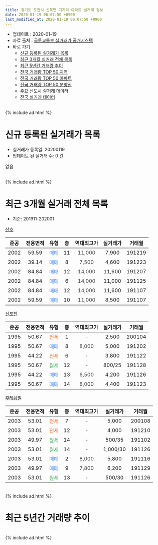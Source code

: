 ```yaml
---
title: 경기도 포천시 신북면 기지리 아파트 실거래 정보
date: 2020-01-19 06:07:50 +0900
last_modified_at: 2020-01-19 06:07:50 +0900
---
```


* 업데이트 : 2020-01-19
* 자료 출처 : [국토교통부 실거래가 공개시스템](http://rt.molit.go.kr)
* 바로 가기
    * [신규 등록된 실거래가 목록](#신규-등록된-실거래가-목록)
    * [최근 3개월 실거래 전체 목록](#최근-3개월-실거래-전체-목록)
    * [최근 5년간 거래량 추이](#최근-5년간-거래량-추이)
    * [전국 거래량 TOP 50 지역](https://apt-info.github.io/apt-trade-info/최근-3개월-전국에서-가장-거래가-많이-발생한-지역)
    * [전국 거래량 TOP 50 아파트](https://apt-info.github.io/apt-trade-info/최근-3개월-전국에서-가장-거래가-많이-발생한-아파트)
    * [전국 거래량 TOP 50 분양권](https://apt-info.github.io/apt-trade-info/최근-3개월-전국에서-가장-거래가-많이-발생한-분양권)
    * [주요 신도시 실거래 데이터](https://apt-info.github.io/apt-trade-info/주요-신도시)
    * [전국 실거래 데이터](https://apt-info.github.io/apt-trade-info/전국)
<br>
{% include ad.html %}
<br>

# 신규 등록된 실거래가 목록
* 실거래가 등록일: 20200119
* 업데이트 된 실거래 수: 0 건

없음

<br>
{% include ad.html %}
<br>

# 최근 3개월 실거래 전체 목록
* 기준: 201911-202001


[산호](https://search.naver.com/search.naver?query=%EA%B2%BD%EA%B8%B0%EB%8F%84+%ED%8F%AC%EC%B2%9C%EC%8B%9C+%EC%8B%A0%EB%B6%81%EB%A9%B4+%EA%B8%B0%EC%A7%80%EB%A6%AC+%EC%82%B0%ED%98%B8)

|준공|전용면적|유형|층|역대최고가|실거래가|거래월|
|:---:|:---:|:---:|:---:|:---:|:---:|:---:|
|2002|59.59|<span style="color:#4285f3">매매</span>|11|<span style="color:#444444">11,000</span>|7,900|191219|
|2002|39.14|<span style="color:#4285f3">매매</span>|8|<span style="color:#444444">7,500</span>|4,600|191223|
|2002|84.84|<span style="color:#4285f3">매매</span>|12|<span style="color:#444444">14,000</span>|11,600|191207|
|2002|84.84|<span style="color:#4285f3">매매</span>|6|<span style="color:#444444">14,000</span>|11,000|191125|
|2002|84.84|<span style="color:#4285f3">매매</span>|12|<span style="color:#444444">14,000</span>|11,600|191107|
|2002|59.59|<span style="color:#4285f3">매매</span>|10|<span style="color:#444444">11,000</span>|8,500|191107|

[신포천](https://search.naver.com/search.naver?query=%EA%B2%BD%EA%B8%B0%EB%8F%84+%ED%8F%AC%EC%B2%9C%EC%8B%9C+%EC%8B%A0%EB%B6%81%EB%A9%B4+%EA%B8%B0%EC%A7%80%EB%A6%AC+%EC%8B%A0%ED%8F%AC%EC%B2%9C)

|준공|전용면적|유형|층|역대최고가|실거래가|거래월|
|:---:|:---:|:---:|:---:|:---:|:---:|:---:|
|1995|50.67|<span style="color:#ff5a00">전세</span>|1|<span style="color:#444444">-</span>|2,500|200104|
|1995|50.67|<span style="color:#4285f3">매매</span>|8|<span style="color:#444444">8,000</span>|5,000|191202|
|1995|44.22|<span style="color:#ff5a00">전세</span>|6|<span style="color:#444444">-</span>|3,800|191122|
|1995|50.67|<span style="color:#34a853">월세</span>|12|<span style="color:#444444">-</span>|800/25|191128|
|1995|44.22|<span style="color:#4285f3">매매</span>|13|<span style="color:#444444">6,500</span>|4,200|191126|
|1995|50.67|<span style="color:#4285f3">매매</span>|14|<span style="color:#444444">8,000</span>|4,400|191123|

[후레쉬빌](https://search.naver.com/search.naver?query=%EA%B2%BD%EA%B8%B0%EB%8F%84+%ED%8F%AC%EC%B2%9C%EC%8B%9C+%EC%8B%A0%EB%B6%81%EB%A9%B4+%EA%B8%B0%EC%A7%80%EB%A6%AC+%ED%9B%84%EB%A0%88%EC%89%AC%EB%B9%8C)

|준공|전용면적|유형|층|역대최고가|실거래가|거래월|
|:---:|:---:|:---:|:---:|:---:|:---:|:---:|
|2003|53.01|<span style="color:#ff5a00">전세</span>|7|<span style="color:#444444">-</span>|5,000|200108|
|2003|53.01|<span style="color:#ff5a00">전세</span>|12|<span style="color:#444444">-</span>|4,000|191210|
|2003|49.97|<span style="color:#34a853">월세</span>|14|<span style="color:#444444">-</span>|500/35|191102|
|2003|53.01|<span style="color:#34a853">월세</span>|14|<span style="color:#444444">-</span>|1,000/30|191126|
|2003|53.01|<span style="color:#4285f3">매매</span>|2|<span style="color:#444444">8,000</span>|5,800|191116|
|2003|49.97|<span style="color:#4285f3">매매</span>|9|<span style="color:#444444">7,800</span>|6,200|191129|
|2003|53.01|<span style="color:#34a853">월세</span>|13|<span style="color:#444444">-</span>|500/30|191126|


<br>
{% include ad.html %}
<br>

# 최근 5년간 거래량 추이


<div style="width:100%;">
    <canvas id="deal_progress" height="200"></canvas>
</div>

<script>
new Chart(document.getElementById("deal_progress"), {
    type: 'line',
    data: {
        labels: ['201501','201502','201503','201504','201505','201506','201507','201508','201509','201510','201511','201512','201601','201602','201603','201604','201605','201606','201607','201608','201609','201610','201611','201612','201701','201702','201703','201704','201705','201706','201707','201708','201709','201710','201711','201712','201801','201802','201803','201804','201805','201806','201807','201808','201809','201810','201811','201812','201901','201902','201903','201904','201905','201906','201907','201908','201909','201910','201911','201912','202001'],
        datasets: [{
            label: '매매',
            pointRadius: 1,
            data: [7, 2, 9, 10, 11, 7, 9, 12, 8, 8, 9, 6, 8, 8, 12, 10, 8, 7, 7, 10, 9, 12, 10, 6, 4, 8, 12, 5, 8, 12, 12, 9, 3, 15, 5, 4, 3, 2, 9, 7, 5, 10, 5, 5, 6, 5, 3, 1, 3, 4, 7, 8, 3, 4, 3, 3, 8, 7, 7, 4, 0],
            borderColor: "rgba(255, 201, 14, 1)",
            backgroundColor: "rgba(255, 201, 14, 0.5)",
            fill: false,
            lineTension: 0
        },{
            label: '전월세',
            pointRadius: 1,
            data: [8, 12, 7, 7, 11, 5, 11, 9, 7, 10, 4, 6, 2, 9, 7, 4, 7, 11, 7, 5, 7, 8, 8, 6, 4, 7, 8, 7, 4, 10, 5, 4, 5, 4, 9, 2, 6, 5, 5, 6, 3, 8, 10, 4, 10, 8, 3, 7, 5, 10, 9, 1, 9, 2, 4, 10, 9, 8, 5, 1, 2],
            borderColor: "rgba(0, 141, 185, 1)",
            backgroundColor: "rgba(0, 141, 185, 0.5)",
            fill: false,
            lineTension: 0
        }
        ]
    },
    options: {
        responsive: true,
        title: {
            display: false
        },
        tooltips: {
            mode: 'index',
            intersect: false
        },
        hover: {
            mode: 'nearest',
            intersect: true
        },
        scales: {
            xAxes: [{
                display: true,
                scaleLabel: {
                    display: true,
                    labelString: '년/월'
                }
            }],
            yAxes: [{
                display: true,
                ticks: {
                    suggestedMin: 0,
                },
                scaleLabel: {
                    display: true,
                    labelString: '실거래 수'
                }
            }]
        }
    }
});

</script>


<br>
{% include ad.html %}
<br>

